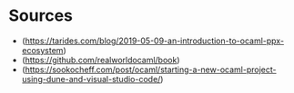 # Sources

- (https://tarides.com/blog/2019-05-09-an-introduction-to-ocaml-ppx-ecosystem)
- (https://github.com/realworldocaml/book)
- (https://sookocheff.com/post/ocaml/starting-a-new-ocaml-project-using-dune-and-visual-studio-code/)
